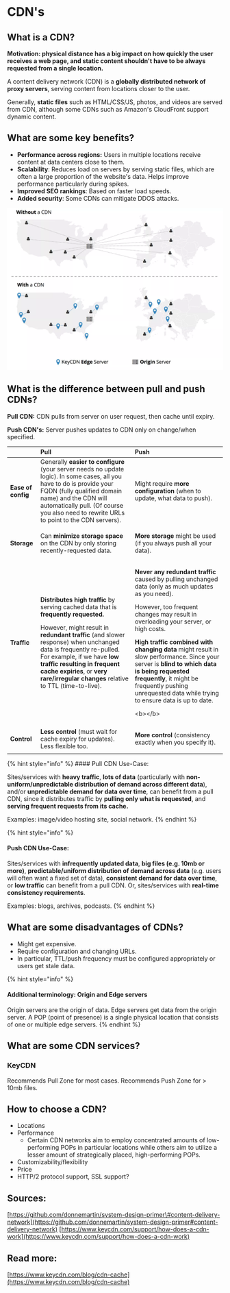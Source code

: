# CDN's

## What is a CDN?

**Motivation: physical distance has a big impact on how quickly the user receives a web page, and static content shouldn't have to be always requested from a single location.**

A content delivery network \(CDN\) is a **globally distributed network of proxy servers**, serving content from locations closer to the user. 

Generally, **static files** such as HTML/CSS/JS, photos, and videos are served from CDN, although some CDNs such as Amazon's CloudFront support dynamic content.

## What are some key benefits?

* **Performance across regions:** Users in multiple locations receive content at data centers close to them. 
* **Scalability**: Reduces load on servers by serving static files, which are often a large proportion of the website's data. Helps improve performance particularly during spikes. 
* **Improved SEO rankings**: Based on faster load speeds.
* **Added security**: Some CDNs can mitigate DDOS attacks. 

![](../.gitbook/assets/image%20%283%29.png)

## What is the difference between pull and push CDNs?

**Pull CDN:** CDN pulls from server on user request, then cache until expiry.

**Push CDN's:** Server pushes updates to CDN only on change/when specified.



<table>
  <thead>
    <tr>
      <th style="text-align:left"></th>
      <th style="text-align:left"><b>Pull</b>
      </th>
      <th style="text-align:left"><b>Push</b>
      </th>
    </tr>
  </thead>
  <tbody>
    <tr>
      <td style="text-align:left"><b>Ease of config</b>
      </td>
      <td style="text-align:left">Generally <b>easier to configure </b>(your server needs no update logic).
        In some cases, all you have to do is provide your FQDN (fully qualified
        domain name) and the CDN will automatically pull. (Of course you also need
        to rewrite URLs to point to the CDN servers).</td>
      <td style="text-align:left">Might require <b>more configuration</b> (when to update, what data to push).</td>
    </tr>
    <tr>
      <td style="text-align:left"><b>Storage</b>
      </td>
      <td style="text-align:left">
        <p></p>
        <p>Can <b>minimize storage space</b> on the CDN by only storing recently-requested
          data.</p>
      </td>
      <td style="text-align:left">
        <p></p>
        <p><b>More storage</b> might be used (if you always push all your data).</p>
      </td>
    </tr>
    <tr>
      <td style="text-align:left"><b>Traffic</b>
      </td>
      <td style="text-align:left">
        <p><b>Distributes high traffic</b> by serving cached data that is <b>frequently requested. </b>
        </p>
        <p></p>
        <p>However, might result in <b>redundant traffic</b> (and slower response)
          when unchanged data is frequently re-pulled. For example, if we have <b>low traffic resulting in frequent cache expiries</b>,
          or <b>very rare/irregular changes</b> relative to TTL (time-to-live).</p>
      </td>
      <td style="text-align:left">
        <p><b>Never any redundant traffic</b> caused by pulling unchanged data (only
          as much updates as you need).</p>
        <p></p>
        <p>However, too frequent changes may result in overloading your server, or
          high costs.</p>
        <p></p>
        <p><b>High traffic combined with changing data </b>might result in slow performance.
          Since your server is <b>blind to which data is being requested frequently</b>,
          it might be frequently pushing unrequested data while trying to ensure
          data is up to date.</p>
        <p>&lt;b&gt;&lt;/b&gt;</p>
      </td>
    </tr>
    <tr>
      <td style="text-align:left"><b>Control</b> 
      </td>
      <td style="text-align:left"><b>Less control</b> (must wait for cache expiry for updates). Less flexible
        too.</td>
      <td style="text-align:left">
        <p></p>
        <p><b>More control</b> (consistency exactly when you specify it).</p>
      </td>
    </tr>
  </tbody>
</table>{% hint style="info" %}
#### Pull CDN Use-Case: 

Sites/services with **heavy traffic**, **lots of data** \(particularly with **non-uniform/unpredictable distribution of demand across different data**\), and/or **unpredictable demand for data over time**, can benefit from a pull CDN, since it distributes traffic by **pulling only what is requested**, and **serving frequent requests from its cache.**

Examples: image/video hosting site, social network.
{% endhint %}

{% hint style="info" %}
#### Push CDN Use-Case:

Sites/services with **infrequently updated data**, **big files \(e.g. 10mb or more\)**, **predictable/uniform distribution of demand across data** \(e.g. users will often want a fixed set of data\), **consistent demand for data over time**, or **low traffic** can benefit from a pull CDN. Or, sites/services with **real-time consistency requirements**.

Examples: blogs, archives, podcasts.
{% endhint %}

## What are some disadvantages of CDNs?

* Might get expensive. 
* Require configuration and changing URLs.
* In particular, TTL/push frequency must be configured appropriately or users get stale data.

{% hint style="info" %}
#### Additional terminology: Origin and Edge servers

Origin servers are the origin of data. Edge servers get data from the origin server. A POP \(point of presence\) is a single physical location that consists of one or multiple edge servers.
{% endhint %}

## What are some CDN services?

### KeyCDN

Recommends Pull Zone for most cases. Recommends Push Zone for &gt; 10mb files.

## How to choose a CDN?

* Locations
* Performance
  * Certain CDN networks aim to employ concentrated amounts of low-performing POPs in particular locations while others aim to utilize a lesser amount of strategically placed, high-performing POPs. 
* Customizability/flexibility
* Price 
* HTTP/2 protocol support, SSL support?

## Sources:

[https://github.com/donnemartin/system-design-primer\#content-delivery-network](https://github.com/donnemartin/system-design-primer#content-delivery-network) [https://www.keycdn.com/support/how-does-a-cdn-work](https://www.keycdn.com/support/how-does-a-cdn-work)

## Read more:

[https://www.keycdn.com/blog/cdn-cache](https://www.keycdn.com/blog/cdn-cache)

